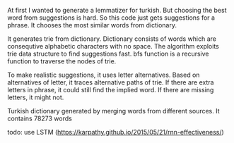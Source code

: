 At first I wanted to generate a lemmatizer for turkish. But choosing the best word from suggestions is hard. So this code just gets suggestions for a phrase. It chooses the most similar words from dictionary.

It generates trie from dictionary. Dictionary consists of words which are consequtive alphabetic characters with no space. The algorithm exploits trie data structure to find suggestions fast. bfs function is a recursive function to traverse the nodes of trie. 

To make realistic suggestions, it uses letter alternatives. Based on alternatives of letter, it traces alternative paths of trie. If there are extra letters in phrase, it could still find the implied word. If there are missing letters, it might not.

Turkish dictionary generated by merging words from different sources. It contains 78273 words

todo: use LSTM (https://karpathy.github.io/2015/05/21/rnn-effectiveness/)
